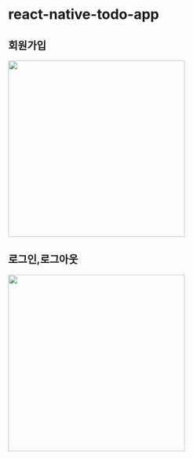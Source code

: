 # react-native-todo-app
<h2>회원가입</h2>
<img width="360px" src="https://github.com/jaewooann/react-native-todo-app/assets/111404250/25151017-f8a0-488e-a9d6-740af26c9aae" />
<h2>로그인,로그아웃</h2>
<img width="360px" src="https://github.com/jaewooann/react-native-todo-app/assets/111404250/3c46d309-f4cb-41e9-84ce-107eb301e68b" />

